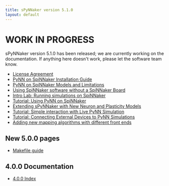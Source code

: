 ```yaml
---
title: sPyNNaker version 5.1.0
layout: default
---
```

WORK IN PROGRESS
================

sPyNNaker version 5.1.0 has been released; we are currently working on the documentation.  If anything here doesn't work, please let the software team know.

* [License Agreement](/common_pages/5.0.0/LicenseAgreement.html)
* [PyNN on SpiNNaker Installation Guide](PyNNOnSpinnakerInstall.html)
* [PyNN on SpiNNaker Models and Limitations](SPyNNakerModelsAndLimitations.html)
* [Using SpiNNaker software without a SpiNNaker Board](/common_pages/5.0.0/VirtualMode.html)
* [Intro Lab: Running simulations on SpiNNaker](IntroLab-PyNN-LabManual.pdf)
* [Tutorial: Using PyNN on SpiNNaker](RunningPyNNSimulationsonSpiNNaker-LabManual.pdf)
* [Extending sPyNNaker with New Neuron and Plasticity Models](PyNNOnSpiNNakerExtensions.html)
* [Tutorial: Simple interaction with Live PyNN Simulation](SimpleIO-LabManual.pdf)
* [Tutorial: Connecting External Devices to PyNN Simulations](ExternalDevices-LabManual.pdf)
* [Adding new mapping algorithms with different front ends](/common_pages/5.0.0/MappingAlgorithms.html)

New 5.0.0 pages
---------------

* [Makefile guide](Makefiles.html)

4.0.0 Documentation
-------------------

* [4.0.0 Index](http://spinnakermanchester.github.io/spynnaker/4.0.0/)
